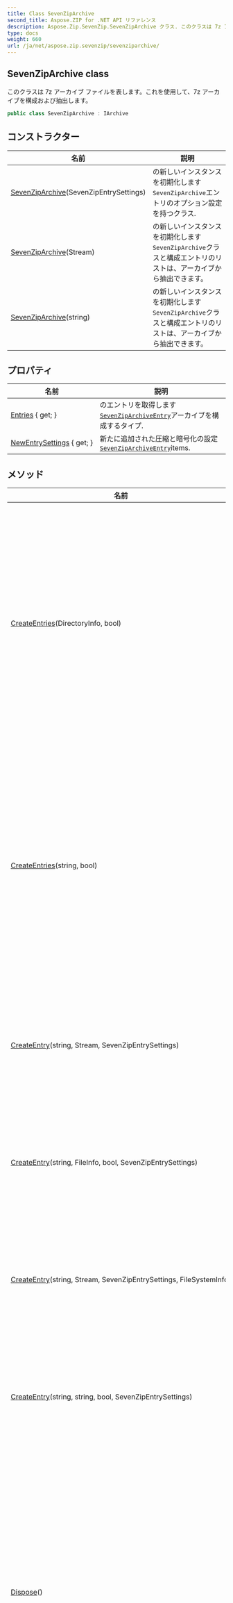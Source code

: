 ```yaml
---
title: Class SevenZipArchive
second_title: Aspose.ZIP for .NET API リファレンス
description: Aspose.Zip.SevenZip.SevenZipArchive クラス. このクラスは 7z アーカイブ ファイルを表しますこれを使用して7z アーカイブを構成および抽出します
type: docs
weight: 660
url: /ja/net/aspose.zip.sevenzip/sevenziparchive/
---
```

## SevenZipArchive class

このクラスは 7z アーカイブ ファイルを表します。これを使用して、7z アーカイブを構成および抽出します。

```csharp
public class SevenZipArchive : IArchive
```

## コンストラクター

| 名前 | 説明 |
| --- | --- |
| [SevenZipArchive](sevenziparchive/#constructor)(SevenZipEntrySettings) | の新しいインスタンスを初期化します`SevenZipArchive`エントリのオプション設定を持つクラス. |
| [SevenZipArchive](sevenziparchive/#constructor_1)(Stream) | の新しいインスタンスを初期化します`SevenZipArchive`クラスと構成エントリのリストは、アーカイブから抽出できます。 |
| [SevenZipArchive](sevenziparchive/#constructor_2)(string) | の新しいインスタンスを初期化します`SevenZipArchive`クラスと構成エントリのリストは、アーカイブから抽出できます。 |

## プロパティ

| 名前 | 説明 |
| --- | --- |
| [Entries](../../aspose.zip.sevenzip/sevenziparchive/entries/) { get; } | のエントリを取得します[`SevenZipArchiveEntry`](../sevenziparchiveentry/)アーカイブを構成するタイプ. |
| [NewEntrySettings](../../aspose.zip.sevenzip/sevenziparchive/newentrysettings/) { get; } | 新たに追加された圧縮と暗号化の設定[`SevenZipArchiveEntry`](../sevenziparchiveentry/)items. |

## メソッド

| 名前 | 説明 |
| --- | --- |
| [CreateEntries](../../aspose.zip.sevenzip/sevenziparchive/createentries/#createentries)(DirectoryInfo, bool) | 指定されたディレクトリ内のすべてのファイルとディレクトリを再帰的にアーカイブに追加します。 |
| [CreateEntries](../../aspose.zip.sevenzip/sevenziparchive/createentries/#createentries_1)(string, bool) | 指定されたディレクトリ内のすべてのファイルとディレクトリを再帰的にアーカイブに追加します。 |
| [CreateEntry](../../aspose.zip.sevenzip/sevenziparchive/createentry/#createentry_1)(string, Stream, SevenZipEntrySettings) | アーカイブ内に単一のエントリを作成します。 |
| [CreateEntry](../../aspose.zip.sevenzip/sevenziparchive/createentry/#createentry)(string, FileInfo, bool, SevenZipEntrySettings) | アーカイブ内に単一のエントリを作成します。 |
| [CreateEntry](../../aspose.zip.sevenzip/sevenziparchive/createentry/#createentry_2)(string, Stream, SevenZipEntrySettings, FileSystemInfo) | アーカイブ内に単一のエントリを作成します。 |
| [CreateEntry](../../aspose.zip.sevenzip/sevenziparchive/createentry/#createentry_3)(string, string, bool, SevenZipEntrySettings) | アーカイブ内に単一のエントリを作成します。 |
| [Dispose](../../aspose.zip.sevenzip/sevenziparchive/dispose/)() | アンマネージ リソースの解放、解放、またはリセットに関連するアプリケーション定義のタスクを実行します。 |
| [ExtractToDirectory](../../aspose.zip.sevenzip/sevenziparchive/extracttodirectory/)(string, string) | アーカイブ内のすべてのファイルを指定されたディレクトリに抽出します。 |
| [Save](../../aspose.zip.sevenzip/sevenziparchive/save/#save)(Stream) | 提供されたストリームに 7z アーカイブを保存します。 |
| [Save](../../aspose.zip.sevenzip/sevenziparchive/save/#save_1)(string) | 指定された宛先ファイルにアーカイブを保存します。 |
| [SaveSplit](../../aspose.zip.sevenzip/sevenziparchive/savesplit/)(string, SplitSevenZipArchiveSaveOptions) | 指定された宛先ディレクトリにマルチボリューム アーカイブを保存します。 |

### 関連項目

* interface [IArchive](../../aspose.zip/iarchive/)
* 名前空間 [Aspose.Zip.SevenZip](../../aspose.zip.sevenzip/)
* 組み立て [Aspose.Zip](../../)


